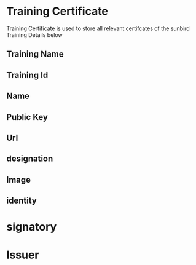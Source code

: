# Training Certificate

Training Certificate is used to store all relevant certifcates of the sunbird
   Training Details below
   ## Training Name
   
   ## Training Id
   
   ## Name
   
   ## Public Key
   
   ## Url
   
   ## designation
   
   ## Image
   
   ## identity
   
# signatory
   
   
# Issuer   
